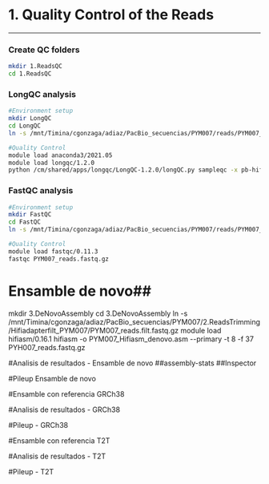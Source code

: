 # 1. Quality Control of the Reads
***

### Create QC folders
```bash
mkdir 1.ReadsQC
cd 1.ReadsQC
```
### LongQC analysis
```bash
#Environment setup
mkdir LongQC
cd LongQC
ln -s /mnt/Timina/cgonzaga/adiaz/PacBio_secuencias/PYM007/reads/PYM007_reads.fastq.gz .
```
```bash
#Quality Control
module load anaconda3/2021.05
module load longqc/1.2.0
python /cm/shared/apps/longqc/LongQC-1.2.0/longQC.py sampleqc -x pb-hifi -s PYM007 -p 80 -o LongQC PYM007_reads.fastq.gz
```
### FastQC analysis
```bash
#Environment setup
mkdir FastQC
cd FastQC 
ln -s /mnt/Timina/cgonzaga/adiaz/PacBio_secuencias/PYM007/reads/PYM007_reads.fastq.gz .
```
```bash
#Quality Control
module load fastqc/0.11.3
fastqc PYM007_reads.fastq.gz 
```

# Ensamble de novo##
mkdir 3.DeNovoAssembly
cd 3.DeNovoAssembly
ln -s /mnt/Timina/cgonzaga/adiaz/PacBio_secuencias/PYM007/2.ReadsTrimming/Hifiadapterfilt_PYM007/PYM007_reads.filt.fastq.gz
module load hifiasm/0.16.1
hifiasm -o PYM007_Hifiasm_denovo.asm --primary -t 8 -f 37 PYH007_reads.fastq.gz

#Analisis de resultados - Ensamble de novo
##assembly-stats
##Inspector

#Pileup Ensamble de novo 

#Ensamble con referencia GRCh38 

#Analisis de resultados - GRCh38 

#Pileup - GRCh38

#Ensamble con referencia T2T

#Analisis de resultados - T2T 

#Pileup - T2T


